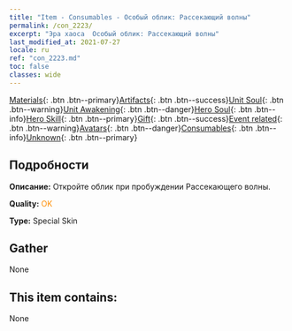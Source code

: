 ```yaml
---
title: "Item - Consumables - Особый облик: Рассекающий волны"
permalink: /con_2223/
excerpt: "Эра хаоса  Особый облик: Рассекающий волны"
last_modified_at: 2021-07-27
locale: ru
ref: "con_2223.md"
toc: false
classes: wide
---
```

 [Materials](/ItemsRU/){: .btn .btn--primary}[Artifacts](/ItemsRU/Artifacts/){: .btn .btn--success}[Unit Soul](/ItemsRU/UnitSoul/){: .btn .btn--warning}[Unit Awakening](/ItemsRU/UnitAwakening/){: .btn .btn--danger}[Hero Soul](/ItemsRU/HeroSoul/){: .btn .btn--info}[Hero Skill](/ItemsRU/HeroSkill/){: .btn .btn--primary}[Gift](/ItemsRU/Gift/){: .btn .btn--success}[Event related](/ItemsRU/Events/){: .btn .btn--warning}[Avatars](/ItemsRU/Avatars/){: .btn .btn--danger}[Consumables](/ItemsRU/Consumables/){: .btn .btn--info}[Unknown](/ItemsRU/Unknown/){: .btn .btn--primary}

## Подробности
 **Описание:** Откройте облик при пробуждении Рассекающего волны.

 **Quality:** <span style="color: #FF8C00">OK</span>

 **Type:** Special Skin

## Gather

  None

## This item contains:

  None

